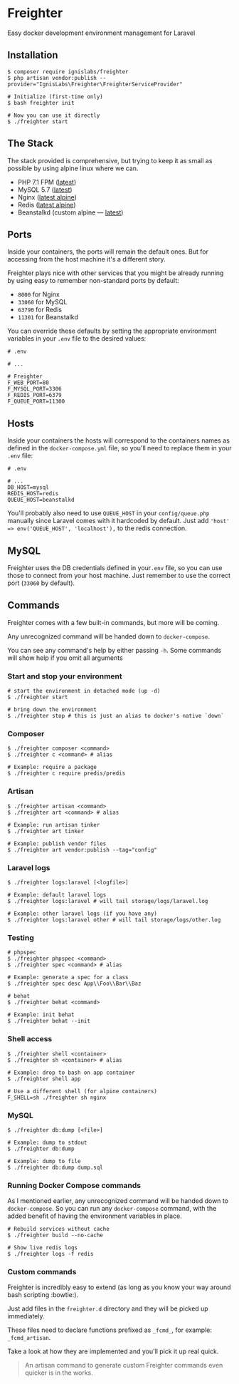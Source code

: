 Freighter
=========

Easy docker development environment management for Laravel

Installation
------------

```shell
$ composer require ignislabs/freighter
$ php artisan vendor:publish --provider="IgnisLabs\Freighter\FreighterServiceProvider"

# Initialize (first-time only)
$ bash freighter init

# Now you can use it directly
$ ./freighter start
```

The Stack
---------

The stack provided is comprehensive, but trying to keep it as small as
possible by using alpine linux where we can.

- PHP 7.1 FPM ([latest](https://hub.docker.com/_/php/))
- MySQL 5.7 ([latest](https://hub.docker.com/_/mysql/))
- Nginx ([latest alpine](https://hub.docker.com/_/nginx/))
- Redis ([latest alpine](https://hub.docker.com/_/redis/))
- Beanstalkd (custom alpine — [latest](https://pkgs.alpinelinux.org/package/edge/community/x86/beanstalkd))

Ports
-----

Inside your containers, the ports will remain the default ones. But for
accessing from the host machine it's a different story.

Freighter plays nice with other services that you might be already
running by using easy to remember non-standard ports by default:

- `8000` for Nginx
- `33060` for MySQL
- `63790` for Redis
- `11301` for Beanstalkd

You can override these defaults by setting the appropriate environment
variables in your `.env` file to the desired values:

```
# .env

# ...

# Freighter
F_WEB_PORT=80
F_MYSQL_PORT=3306
F_REDIS_PORT=6379
F_QUEUE_PORT=11300
```

Hosts
-----

Inside your containers the hosts will correspond to the containers names
as defined in the `docker-compose.yml` file, so you'll need to replace
them in your `.env` file:

```
# .env

# ...
DB_HOST=mysql
REDIS_HOST=redis
QUEUE_HOST=beanstalkd
```

You'll probably also need to use `QUEUE_HOST` in your `config/queue.php`
manually since Laravel comes with it hardcoded by default. Just add
`'host' => env('QUEUE_HOST', 'localhost'),` to the redis connection.

MySQL
-----

Freighter uses the DB credentials defined in your`.env` file, so you can
use those to connect from your host machine. Just remember to use the
correct port (`33060` by default).

Commands
--------

Freighter comes with a few built-in commands, but more will be coming.

Any unrecognized command will be handed down to `docker-compose`.

You can see any command's help by either passing `-h`. Some commands
will show help if you omit all arguments

### Start and stop your environment

```shell
# start the environment in detached mode (up -d)
$ ./freighter start

# bring down the environment
$ ./freighter stop # this is just an alias to docker's native `down`
```

### Composer

```shell
$ ./freighter composer <command>
$ ./freighter c <command> # alias

# Example: require a package
$ ./freighter c require predis/predis
```
### Artisan

```shell
$ ./freighter artisan <command>
$ ./freighter art <command> # alias

# Example: run artisan tinker
$ ./freighter art tinker

# Example: publish vendor files
$ ./freighter art vendor:publish --tag="config"
```

### Laravel logs

```shell
$ ./freighter logs:laravel [<logfile>]

# Example: default laravel logs
$ ./freighter logs:laravel # will tail storage/logs/laravel.log

# Example: other laravel logs (if you have any)
$ ./freighter logs:laravel other # will tail storage/logs/other.log
```

### Testing

```shell
# phpspec
$ ./freighter phpspec <command>
$ ./freighter spec <command> # alias

# Example: generate a spec for a class
$ ./freighter spec desc App\\Foo\\Bar\\Baz

# behat
$ ./freighter behat <command>

# Example: init behat
$ ./freighter behat --init
```

### Shell access

```shell
$ ./freighter shell <container>
$ ./freighter sh <container> # alias

# Example: drop to bash on app container
$ ./freighter shell app

# Use a different shell (for alpine containers)
F_SHELL=sh ./freighter sh nginx
```

### MySQL

```shell
$ ./freighter db:dump [<file>]

# Example: dump to stdout
$ ./freighter db:dump

# Example: dump to file
$ ./freighter db:dump dump.sql
```

### Running Docker Compose commands

As I mentioned earlier, any unrecognized command will be handed down to
`docker-compose`. So you can run any `docker-compose` command, with the
added benefit of having the environment variables in place.

```shell
# Rebuild services without cache
$ ./freighter build --no-cache

# Show live redis logs
$ ./freighter logs -f redis
```

### Custom commands

Freighter is incredibly easy to extend (as long as you know your way
around bash scripting :bowtie:).

Just add files in the `freighter.d` directory and they will be picked up
immediately.

These files need to declare functions prefixed as `_fcmd_`, for example:
`_fcmd_artisan`.

Take a look at how they are implemented and you'll pick it up real quick.

> An artisan command to generate custom Freighter commands even quicker
> is in the works.
